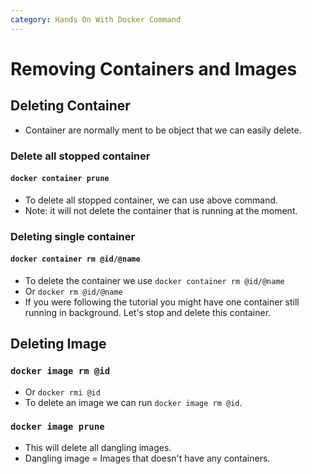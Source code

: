 ```yaml
---
category: Hands On With Docker Command 
---
```

# Removing Containers and Images


## Deleting Container
* Container are normally ment to be object that we can easily delete.

### Delete all stopped container
#### `docker container prune`
* To delete all stopped container, we can use above command.
* Note: it will not delete the container that is running at the moment.

### Deleting single container
#### `docker container rm @id/@name`
* To delete the container we use `docker container rm @id/@name`
* Or `docker rm @id/@name`
* If you were following the tutorial you might have one container still running in background. Let's stop and delete this container.

## Deleting Image

### `docker image rm @id`
* Or `docker rmi @id`
* To delete an image we can run `docker image rm @id`.

### `docker image prune`
* This will delete all dangling images.
* Dangling image = Images that doesn't have any containers.
 




